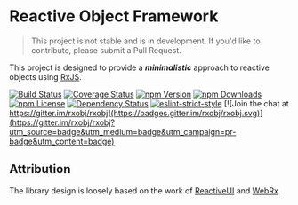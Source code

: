 # Reactive Object Framework

> This project is not stable and is in development. If you'd like to contribute, please submit a Pull Request.

This project is designed to provide a ***minimalistic*** approach to reactive objects using [RxJS](https://github.com/ReactiveX/RxJS).

[![Build Status](https://img.shields.io/travis/patsissons/rxobj.svg?branch=develop)](https://travis-ci.org/patsissons/rxobj)
[![Coverage Status](https://coveralls.io/repos/github/patsissons/rxobj/badge.svg?branch=develop)](https://coveralls.io/github/patsissons/rxobj?branch=develop)
[![npm Version](https://img.shields.io/npm/v/rxobj.svg)](https://www.npmjs.com/package/rxobj)
[![npm Downloads](https://img.shields.io/npm/dt/rxobj.svg)](https://www.npmjs.com/package/rxobj)
[![npm License](https://img.shields.io/npm/l/rxobj.svg)](https://www.npmjs.com/package/rxobj)
[![Dependency Status](https://img.shields.io/versioneye/d/nodejs/rxobj.svg)](https://www.versioneye.com/nodejs/rxobj)
[![eslint-strict-style](https://img.shields.io/badge/code%20style-strict-117D6B.svg)](https://github.com/keithamus/eslint-config-strict)
[![Join the chat at https://gitter.im/rxobj/rxobj](https://badges.gitter.im/rxobj/rxobj.svg)](https://gitter.im/rxobj/rxobj?utm_source=badge&utm_medium=badge&utm_campaign=pr-badge&utm_content=badge)

## Attribution

The library design is loosely based on the work of [ReactiveUI](https://github.com/reactiveui/ReactiveUI) and [WebRx](https://github.com/WebRxJS/WebRx).
